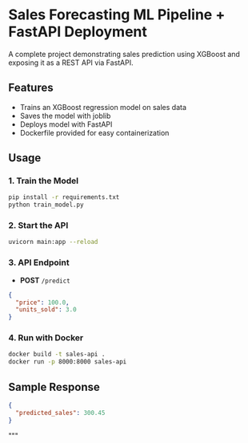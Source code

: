 # Sales Forecasting ML Pipeline + FastAPI Deployment

A complete project demonstrating sales prediction using XGBoost and exposing it as a REST API via FastAPI.

## Features
- Trains an XGBoost regression model on sales data
- Saves the model with joblib
- Deploys model with FastAPI
- Dockerfile provided for easy containerization

## Usage
### 1. Train the Model
```bash
pip install -r requirements.txt
python train_model.py
```

### 2. Start the API
```bash
uvicorn main:app --reload
```

### 3. API Endpoint
- **POST** `/predict`
```json
{
  "price": 100.0,
  "units_sold": 3.0
}
```

### 4. Run with Docker
```bash
docker build -t sales-api .
docker run -p 8000:8000 sales-api
```

## Sample Response
```json
{
  "predicted_sales": 300.45
}
```
"""
